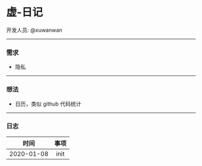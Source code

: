 # 虚-日记

开发人员: @xuwanwan

----

### 需求

- 隐私

----

### 想法

- 日历，类似 github 代码统计

----

### 日志

| 时间 | 事项 |
| :--: | :--: |
| 2020-01-08 | init |
